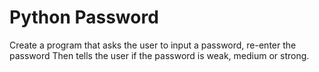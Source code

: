 # Python Password
Create a program that asks the user to input a password, re-enter the password
Then tells the user if the password is weak, medium or strong.
